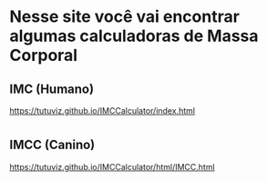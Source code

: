 # Nesse site você vai encontrar algumas calculadoras de Massa Corporal

## IMC (Humano)

https://tutuviz.github.io/IMCCalculator/index.html

#

## IMCC (Canino)

https://tutuviz.github.io/IMCCalculator/html/IMCC.html

#
